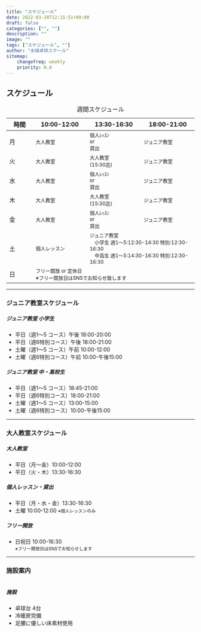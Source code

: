 ```yaml
---
title: "スケジュール"
date: 2022-03-28T12:15:51+09:00
draft: false
categories: ["", ""]
description: ""
image: ""
tags: ["スケジュール", ""]
author: "水城卓球スクール"
sitemap:
    changefreq: weekly
    priority: 0.8
---
```


## スケジュール

<div>
    <div class="col-lg-10 mt-4 position-relative">
        <table class="table caption-top text-primary border-primary">
        <caption class="h5 text-primary">週間スケジュール</caption>
        <thead class="border-primary">
            <tr>
            <th scope="col" width="6%">時間</th>
            <th scope="col" width="9%">10:00-12:00</th>
            <th scope="col" width="9%">13:30-16:30</th>
            <th scope="col" width="9%">18:00-21:00</th>
            </tr>
        </thead>
        <tbody class="border-primary">
            <tr>
            <td>月</td>
            <td><span style="font-size: small;">大人教室</span></td>
            <td><span style="font-size: small;"><span style="display: inline-block;white-space: nowrap;">個人ﾚｯｽﾝ</span><br />or<br />貸出</span></td>
            <td><span style="font-size: small;">ジュニア教室</span></td>
            </tr>
            <tr>
            <td>火</td>
            <td><span style="font-size: small;">大人教室</span></td>
            <td><span style="font-size: small;"><span style="display: inline-block;white-space: nowrap;">大人教室</span><br />(15:30迄)</span></td>
            <td><span style="font-size: small;">ジュニア教室</span></td>
            </tr>
            <tr>
            <td>水</td>
            <td><span style="font-size: small;">大人教室</span></td>
            <td><span style="font-size: small;"><span style="display: inline-block;white-space: nowrap;">個人ﾚｯｽﾝ</span><br />or<br />貸出</span></td>
            <td><span style="font-size: small;">ジュニア教室</span></td>
            </tr>
            <tr>
            <td>木</td>
            <td><span style="font-size: small;">大人教室</span></td>
            <td><span style="font-size: small;"><span style="display: inline-block;white-space: nowrap;">大人教室</span><br />(15:30迄)</span></td>
            <td><span style="font-size: small;">ジュニア教室</span></td>
            </tr>
            <td>金</td>
            <td><span style="font-size: small;">大人教室</span></td>
            <td><span style="font-size: small;"><span style="display: inline-block;white-space: nowrap;">個人ﾚｯｽﾝ</span><br />or<br />貸出</span></td>
            <td><span style="font-size: small;">ジュニア教室</span></td>
            </tr>
            <td>土</td>
            <td><span style="font-size: small;">個人レッスン</span></td>
            <td colspan="2"><span style="font-size: small;">ジュニア教室<br />　小学生 週1～5:12:30-14:30 特別:12:30-16:30
            <br />　中高生 週1～5:14:30-16:30 特別:12:30-16:30</span></td>
            </tr>
            <td>日</td>
            <td colspan="3"><span style="font-size: small;"><span style="display: inline-block;white-space: nowrap;">フリー開放 or 定休日<br>※フリー開放日はSNSでお知らせ致します</span></td>
            </tr>
        </tbody>
        </table>
    </div>
</div>

<div id="junior" class="pt-4"></div>
<hr />

### ジュニア教室スケジュール

<div class="card bg-transparent mb-4">
	<div class="row">
		<div class="col-md-12 mt-0 mt-md-0">
            <div class="card-body">
            <h5 class="card-title">ジュニア教室 小学生</h5>
            <p class="card-text"></p>
            <ul class="list-group list-group-flush">
            <li class="list-group-item text-primary border-primary">平日（週1～5 コース）午後 18:00-20:00</li>
            <li class="list-group-item text-primary border-primary">平日（週6特別コース）午後 18:00-21:00</li>
            <li class="list-group-item text-primary border-primary">土曜（週1～5 コース）午前 10:00-12:00</li>
            <li class="list-group-item text-primary border-primary">土曜（週6特別コース）午前 10:00-午後15:00</li>
            </ul>
            </div>
        </div>
    </div>
	<div class="row">
		<div class="col-md-12 mt-0 mt-md-0">
            <div class="card-body">
            <h5 class="card-title">ジュニア教室 中・高校生</h5>
            <p class="card-text"></p>
            <ul class="list-group list-group-flush">
            <li class="list-group-item text-primary border-primary">平日（週1～5 コース）18:45-21:00</li>
            <li class="list-group-item text-primary border-primary">平日（週6特別コース）18:00-21:00</li>
            <li class="list-group-item text-primary border-primary">土曜（週1～5 コース）13:00-15:00</li>
            <li class="list-group-item text-primary border-primary">土曜（週6特別コース）10:00-午後15:00</li>
            </ul>
            </div>
        </div>
	</div>
</div>

<div id="adult" class="pt-4"></div>
<hr />

### 大人教室スケジュール

<div class="card bg-transparent mb-4">
	<div class="row">
		<div class="col-md-12 mt-0 mt-md-0">
            <div class="card-body">
            <h5 class="card-title">大人教室</h5>
            <p class="card-text"></p>
            <ul class="list-group list-group-flush">
            <li class="list-group-item text-primary border-primary">平日（月～金）10:00-12:00</li>
            <li class="list-group-item text-primary border-primary">平日（火・木）13:30-16:30</li>
            </ul>
            </div>
        </div>
    </div>
	<div class="row">
		<div class="col-md-12 mt-0 mt-md-0">
            <div class="card-body">
            <h5 class="card-title">個人レッスン・貸出</h5>
            <p class="card-text"></p>
            <ul class="list-group list-group-flush">
            <li class="list-group-item text-primary border-primary">平日（月・水・金）13:30-16:30</li>
            <li class="list-group-item text-primary border-primary">土曜 10:00-12:00 <small>※個人レッスンのみ</small></li>
            </ul>
            </div>
        </div>
	</div>
	<div class="row">
		<div class="col-md-12 mt-0 mt-md-0">
            <div class="card-body">
            <h5 class="card-title">フリー開放</h5>
            <p class="card-text"></p>
            <ul class="list-group list-group-flush">
            <li class="list-group-item text-primary border-primary">日祝日 10:00-16:30<br><small>※フリー開放日はSNSでお知らせします</small></li>
            </ul>
            </div>
        </div>
	</div>
</div>

<div id="facility" class="pt-4"></div>
<hr />


### 施設案内

<div class="card bg-transparent mb-4">
	<div class="row">
		<div class="col-md-5">
			<img class="rounded-3" src="/images/blog/100.jpg" alt="">
		</div>
		<div class="col-md-7 mt-3 mt-md-0">
        <div class="card-body">
            <h5 class="card-title">施設</h5>
            <p class="card-text"></p>
            <ul class="list-group list-group-flush">
            <li class="list-group-item text-primary border-primary">卓球台  4台</li>
            <li class="list-group-item text-primary border-primary">冷暖房完備</li>
            <li class="list-group-item text-primary border-primary">足腰に優しい床素材使用</li>
            </ul>
        </div>
        <div class="card-footer">
            <small class="text-muted"></small>
        </div>
		</div>
	</div>
</div>
